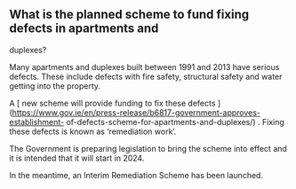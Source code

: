 ##  What is the planned scheme to fund fixing defects in apartments and
duplexes?

Many apartments and duplexes built between 1991 and 2013 have serious defects.
These include defects with fire safety, structural safety and water getting
into the property.

A [ new scheme will provide funding to fix these defects
](https://www.gov.ie/en/press-release/b6817-government-approves-establishment-
of-defects-scheme-for-apartments-and-duplexes/) . Fixing these defects is
known as ‘remediation work’.

The Government is preparing legislation to bring the scheme into effect and it
is intended that it will start in 2024.

In the meantime, an Interim Remediation Scheme has been launched.
